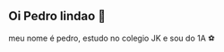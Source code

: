 ## Oi Pedro lindao 👋
meu nome é pedro, estudo no colegio JK e sou do 1A ⚽
<!--
**pedrorosada/pedrorosada** is a ✨ _special_ ✨ repository because its `README.md` (this file) appears on your GitHub profile.

Here are some ideas to get you started:

- 🔭 I’m currently working on ...
- 🌱 I’m currently learning ...
- 👯 I’m looking to collaborate on ...
- 🤔 I’m looking for help with ...
- 💬 Ask me about ...
- 📫 How to reach me: ...
- 😄 Pronouns: ...
- ⚡ Fun fact: ...
<!--
https://media1.tenor.com/m/dSNWp8qI85IAAAAd/hodl-meme.gif

